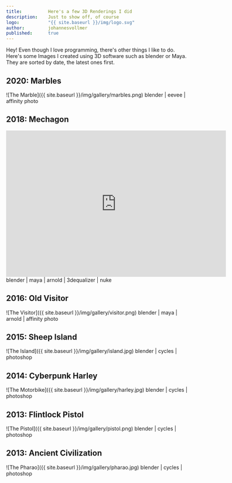 ```yaml
---
title:          Here's a few 3D Renderings I did
description:    Just to show off, of course
logo:           "{{ site.baseurl }}/img/logo.svg"
author:         johannesvollmer
published: 	    true
---
```


Hey! Even though I love programming, there's other things I like to do. Here's some Images I created using 3D software such as blender or Maya. They are sorted by date, the latest ones first.

## 2020: Marbles
![The Marble]({{ site.baseurl }}/img/gallery/marbles.png)
blender | eevee | affinity photo

## 2018: Mechagon
<iframe width="600" height="400" src="https://www.youtube.com/embed/xa0Ispl2odU" frameborder="0" allowfullscreen></iframe>
blender | maya | arnold | 3dequalizer | nuke

## 2016: Old Visitor
![The Visitor]({{ site.baseurl }}/img/gallery/visitor.png)
blender | maya | arnold | affinity photo

## 2015: Sheep Island
![The Island]({{ site.baseurl }}/img/gallery/island.jpg)
blender | cycles | photoshop

## 2014: Cyberpunk Harley
![The Motorbike]({{ site.baseurl }}/img/gallery/harley.jpg)
blender | cycles | photoshop

## 2013: Flintlock Pistol
![The Pistol]({{ site.baseurl }}/img/gallery/pistol.png)
blender | cycles | photoshop

## 2013: Ancient Civilization
![The Pharao]({{ site.baseurl }}/img/gallery/pharao.jpg)
blender | cycles | photoshop